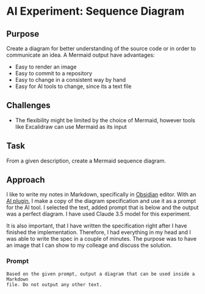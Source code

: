# AI Experiment: Sequence Diagram

## Purpose

Create a diagram for better understanding of the source code or in order to
communicate an idea. A Mermaid output have advantages:

- Easy to render an image
- Easy to commit to a repository
- Easy to change in a consistent way by hand
- Easy for AI tools to change, since its a text file

## Challenges

- The flexibility might be limited by the choice of Mermaid, however tools like
  Excalidraw can use Mermaid as its input

## Task

From a given description, create a Mermaid sequence diagram.

## Approach

I like to write my notes in Markdown, specifically in [Obsidian](https://obsidian.md/) editor. With an
[AI plugin](https://github.com/qgrail/obsidian-ai-assistant), I make a copy of
the diagram specification and use it as a prompt for the AI tool. I selected the
text, added prompt that is below and the output was a perfect diagram. I have
used Claude 3.5 model for this experiment.

It is also important, that I have written the specification right after I have
finished the implementation. Therefore, I had everything in my head and I was
able to write the spec in a couple of minutes. The purpose was to have an image
that I can show to my colleage and discuss the solution.

### Prompt

```
Based on the given prompt, output a diagram that can be used inside a Markdown
file. Do not output any other text.
```
